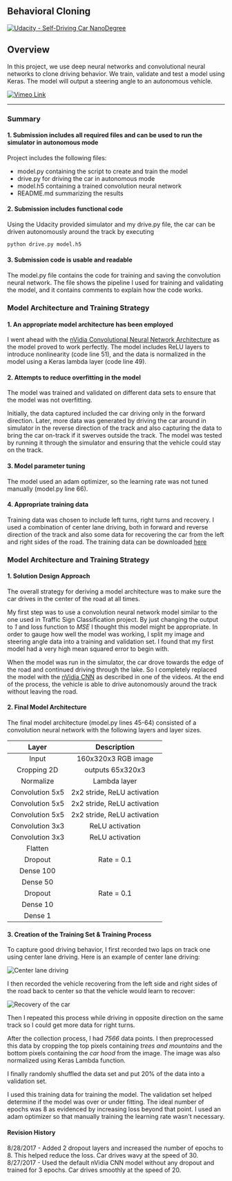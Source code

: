 ## Behavioral Cloning
[![Udacity - Self-Driving Car NanoDegree](https://s3.amazonaws.com/udacity-sdc/github/shield-carnd.svg)](http://www.udacity.com/drive)

Overview
---
In this project, we use deep neural networks and convolutional neural networks to clone driving behavior. We train, validate and test a model using Keras. The model will output a steering angle to an autonomous vehicle.

[//]: # (Image References)

[image0]: ./gifs/center_lane_driving.gif "Center Lane Driving"
[image1]: ./gifs/car_recovery.gif "Car Recovery"
[image2]: ./vimeo_link.png "Link to Vimeo"


[![Vimeo Link][image2]](https://vimeo.com/231326907)

---
### Summary

#### 1. Submission includes all required files and can be used to run the simulator in autonomous mode

Project includes the following files:
* model.py containing the script to create and train the model
* drive.py for driving the car in autonomous mode
* model.h5 containing a trained convolution neural network 
* README.md summarizing the results

#### 2. Submission includes functional code
Using the Udacity provided simulator and my drive.py file, the car can be driven autonomously around the track by executing 
```sh
python drive.py model.h5
```

#### 3. Submission code is usable and readable

The model.py file contains the code for training and saving the convolution neural network. The file shows the pipeline I used for training and validating the model, and it contains comments to explain how the code works.

### Model Architecture and Training Strategy

#### 1. An appropriate model architecture has been employed

I went ahead with the [nVidia Convolutional Neural Network Architecture](https://devblogs.nvidia.com/parallelforall/deep-learning-self-driving-cars/) as the model proved to work perfectly. The model includes ReLU layers to introduce nonlinearity (code line 51), and the data is normalized in the model using a Keras lambda layer (code line 49).

#### 2. Attempts to reduce overfitting in the model

The model was trained and validated on different data sets to ensure that the model was not overfitting.

Initially, the data captured included the car driving only in the forward direction. Later, more data was generated by driving the car around in simulator in the reverse direction of the track and also capturing the data to bring the car on-track if it swerves outside the track. The model was tested by running it through the simulator and ensuring that the vehicle could stay on the track.

#### 3. Model parameter tuning

The model used an adam optimizer, so the learning rate was not tuned manually (model.py line 66).

#### 4. Appropriate training data

Training data was chosen to include left turns, right turns and recovery. I used a combination of center lane driving, both in forward and reverse direction of the track and also some data for recovering the car from the left and right sides of the road. The training data can be downloaded [here](https://s3-us-west-1.amazonaws.com/selfdriving/p3_drive_data.zip)

### Model Architecture and Training Strategy

#### 1. Solution Design Approach

The overall strategy for deriving a model architecture was to make sure the car drives in the center of the road at all times.

My first step was to use a convolution neural network model similar to the one used in Traffic Sign Classification project. By just changing the output to _1_ and loss function to _MSE_ I thought this model might be appropriate. In order to gauge how well the model was working, I split my image and steering angle data into a training and validation set. I found that my first model had a very high mean squared error to begin with.

When the model was run in the simulator, the car drove towards the edge of the road and continued driving through the lake. So I completely replaced the model with the [nVidia CNN](https://devblogs.nvidia.com/parallelforall/deep-learning-self-driving-cars/) as described in one of the videos. At the end of the process, the vehicle is able to drive autonomously around the track without leaving the road.

#### 2. Final Model Architecture

The final model architecture (model.py lines 45-64) consisted of a convolution neural network with the following layers and layer sizes.

| Layer         		|     Description	        					          | 
|:-----------------:|:-------------------------------------------:| 
| Input         		| 160x320x3 RGB image  						            | 
| Cropping 2D  	    | outputs 65x320x3                            |
| Normalize				  |	Lambda layer										            |
| Convolution 5x5   | 2x2 stride, ReLU activation                 |
| Convolution 5x5   | 2x2 stride, ReLU activation                 |
| Convolution 5x5   | 2x2 stride, ReLU activation                 |
| Convolution 3x3   | ReLU activation                             |
| Convolution 3x3   | ReLU activation                             |
| Flatten		        |                    			        						|
| Dropout  	        | Rate = 0.1                                  |
| Dense 100	        | 		                                        |
| Dense 50	        | 		                                        |
| Dropout  	        | Rate = 0.1                                  |
| Dense 10	        | 		                                        |
| Dense 1	          | 		                                        |


#### 3. Creation of the Training Set & Training Process

To capture good driving behavior, I first recorded two laps on track one using center lane driving. Here is an example of center lane driving:

![Center lane driving][image0]

I then recorded the vehicle recovering from the left side and right sides of the road back to center so that the vehicle would learn to recover:

![Recovery of the car][image1]

Then I repeated this process while driving in opposite direction on the same track so I could get more data for right turns.

After the collection process, I had _7566_ data points. I then preprocessed this data by cropping the top pixels containing _trees and mountains_ and the bottom pixels containing the _car hood_ from the image. The image was also normalized using Keras Lambda function.

I finally randomly shuffled the data set and put 20% of the data into a validation set. 

I used this training data for training the model. The validation set helped determine if the model was over or under fitting. The ideal number of epochs was 8 as evidenced by increasing loss beyond that point. I used an adam optimizer so that manually training the learning rate wasn't necessary.

#### Revision History

8/28/2017 - Added 2 dropout layers and increased the number of epochs to 8. This helped reduce the loss. Car drives wavy at the speed of 30.
8/27/2017 - Used the default nVidia CNN model without any dropout and trained for 3 epochs. Car drives smoothly at the speed of 20.